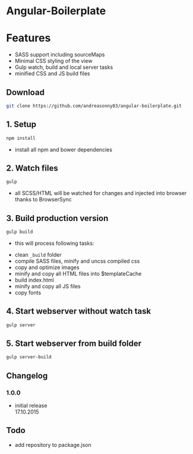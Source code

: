 # Angular-Boilerplate

# Features
* SASS support including sourceMaps
* Minimal CSS styling of the view
* Gulp watch, build and local server tasks
* minified CSS and JS build files

## Download
```bash
git clone https://github.com/andreasonny83/angular-boilerplate.git
```

## 1. Setup
```bash
npm install
```
- install all npm and bower dependencies

## 2. Watch files
```bash
gulp
```
- all SCSS/HTML will be watched for changes and injected into browser thanks to BrowserSync

## 3. Build production version
```bash
gulp build
```
- this will process following tasks:
* clean `_build` folder
* compile SASS files, minify and uncss compiled css
* copy and optimize images
* minify and copy all HTML files into $templateCache
* build index.html
* minify and copy all JS files
* copy fonts

## 4. Start webserver without watch task
```bash
gulp server
```

## 5. Start webserver from build folder
```bash
gulp server-build
```


## Changelog
### 1.0.0
- initial release<br>
17.10.2015

## Todo

* add repository to package.json
